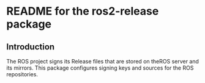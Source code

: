 README for the ros2-release package
=====================================

Introduction
------------

The ROS project signs its Release files that are stored on theROS server and its mirrors. 
This package configures signing keys and sources for the ROS repositories.
